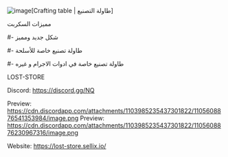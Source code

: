 ![image](https://github.com/LOST-STORE/LOST-STORE/assets/130192427/63bbdd1f-da4b-4832-83a9-0ea7bab06f90)[Crafting table | طاولة التصنيع]

مميزات السكربت


#- شكل جديد ومميز

#-  طاولة تصنيع خاصة للأسلحة

#- طاولة تصنيع خاصة في ادوات الاجرام و غيره


LOST-STORE

Discord: https://discord.gg/NQ

Preview: https://cdn.discordapp.com/attachments/1103985235437301822/1105608876541353984/image.png
Preview: https://cdn.discordapp.com/attachments/1103985235437301822/1105608876230967316/image.png

Website: https://lost-store.sellix.io/
